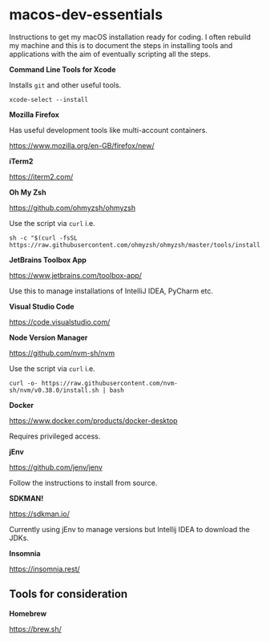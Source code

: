 # macos-dev-essentials

Instructions to get my macOS installation ready for coding. I often rebuild my machine and this is to document the steps in installing tools and applications with the aim of eventually scripting all the steps.

**Command Line Tools for Xcode**

Installs `git` and other useful tools.

```
xcode-select --install
```

**Mozilla Firefox**

Has useful development tools like multi-account containers.

https://www.mozilla.org/en-GB/firefox/new/

**iTerm2**

https://iterm2.com/

**Oh My Zsh**

https://github.com/ohmyzsh/ohmyzsh

Use the script via `curl` i.e.

```
sh -c "$(curl -fsSL https://raw.githubusercontent.com/ohmyzsh/ohmyzsh/master/tools/install.sh)"
```

**JetBrains Toolbox App**

https://www.jetbrains.com/toolbox-app/

Use this to manage installations of IntelliJ IDEA, PyCharm etc. 

**Visual Studio Code**

https://code.visualstudio.com/

**Node Version Manager**

https://github.com/nvm-sh/nvm

Use the script via `curl` i.e.

```
curl -o- https://raw.githubusercontent.com/nvm-sh/nvm/v0.38.0/install.sh | bash
```

**Docker**

https://www.docker.com/products/docker-desktop

Requires privileged access.

**jEnv**

https://github.com/jenv/jenv

Follow the instructions to install from source.

**SDKMAN!**

https://sdkman.io/

Currently using jEnv to manage versions but Intellij IDEA to download the JDKs.

**Insomnia**

https://insomnia.rest/

## Tools for consideration

**Homebrew**

https://brew.sh/



